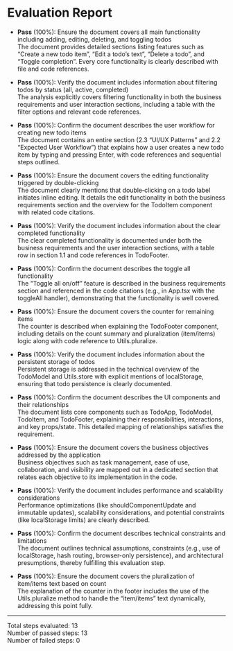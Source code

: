 # Evaluation Report

- **Pass** (100%): Ensure the document covers all main functionality including adding, editing, deleting, and toggling todos  
  The document provides detailed sections listing features such as “Create a new todo item”, “Edit a todo’s text”, “Delete a todo”, and “Toggle completion”. Every core functionality is clearly described with file and code references.

- **Pass** (100%): Verify the document includes information about filtering todos by status (all, active, completed)  
  The analysis explicitly covers filtering functionality in both the business requirements and user interaction sections, including a table with the filter options and relevant code references.

- **Pass** (100%): Confirm the document describes the user workflow for creating new todo items  
  The document contains an entire section (2.3 “UI/UX Patterns” and 2.2 “Expected User Workflow”) that explains how a user creates a new todo item by typing and pressing Enter, with code references and sequential steps outlined.

- **Pass** (100%): Ensure the document covers the editing functionality triggered by double-clicking  
  The document clearly mentions that double‑clicking on a todo label initiates inline editing. It details the edit functionality in both the business requirements section and the overview for the TodoItem component with related code citations.

- **Pass** (100%): Verify the document includes information about the clear completed functionality  
  The clear completed functionality is documented under both the business requirements and the user interaction sections, with a table row in section 1.1 and code references in TodoFooter.

- **Pass** (100%): Confirm the document describes the toggle all functionality  
  The “Toggle all on/off” feature is described in the business requirements section and referenced in the code citations (e.g., in App.tsx with the toggleAll handler), demonstrating that the functionality is well covered.

- **Pass** (100%): Ensure the document covers the counter for remaining items  
  The counter is described when explaining the TodoFooter component, including details on the count summary and pluralization (item/items) logic along with code reference to Utils.pluralize.

- **Pass** (100%): Verify the document includes information about the persistent storage of todos  
  Persistent storage is addressed in the technical overview of the TodoModel and Utils.store with explicit mentions of localStorage, ensuring that todo persistence is clearly documented.

- **Pass** (100%): Confirm the document describes the UI components and their relationships  
  The document lists core components such as TodoApp, TodoModel, TodoItem, and TodoFooter, explaining their responsibilities, interactions, and key props/state. This detailed mapping of relationships satisfies the requirement.

- **Pass** (100%): Ensure the document covers the business objectives addressed by the application  
  Business objectives such as task management, ease of use, collaboration, and visibility are mapped out in a dedicated section that relates each objective to its implementation in the code.

- **Pass** (100%): Verify the document includes performance and scalability considerations  
  Performance optimizations (like shouldComponentUpdate and immutable updates), scalability considerations, and potential constraints (like localStorage limits) are clearly described.

- **Pass** (100%): Confirm the document describes technical constraints and limitations  
  The document outlines technical assumptions, constraints (e.g., use of localStorage, hash routing, browser-only persistence), and architectural presumptions, thereby fulfilling this evaluation step.

- **Pass** (100%): Ensure the document covers the pluralization of item/items text based on count  
  The explanation of the counter in the footer includes the use of the Utils.pluralize method to handle the “item/items” text dynamically, addressing this point fully.

---

Total steps evaluated: 13  
Number of passed steps: 13  
Number of failed steps: 0